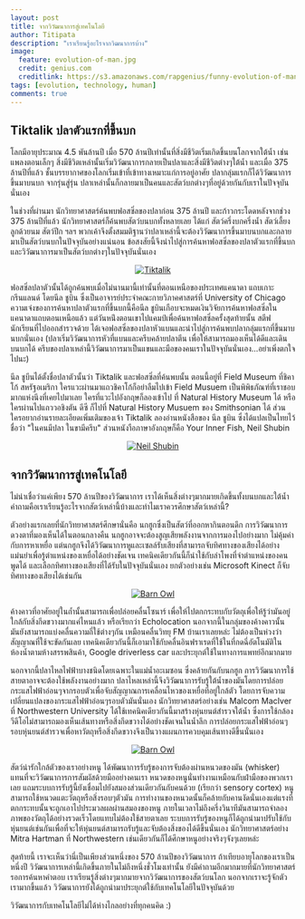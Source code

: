 ```yaml
---
layout: post
title: จากวิวัฒนาการสู่เทคโนโลยี
author: Titipata
description: "เราเรียนรู้อะไรจากวิฒนาการบ้าง"
image:
  feature: evolution-of-man.jpg
  credit: genius.com
  creditlink: https://s3.amazonaws.com/rapgenius/funny-evolution-of-man-comic-pics.jpg
tags: [evolution, technology, human]
comments: true
---
```


## Tiktalik ปลาตัวแรกที่ขึ้นบก

โลกมีอายุประมาณ​ 4.5 พันล้านปี เมื่อ 570 ล้านปีเท่านั้นที่สิ่งมีชีวิตเริ่มเกิดขึ้นบนโลกจากใต้น้ำ เช่นแพลงตอนเล็กๆ สิ่งมีชีวิตเหล่านั้นเริ่มวิวัฒนาการกลายเป็นปลาและสิ่งมีชีวิตต่างๆใต้น้ำ และเมื่อ 375 ล้านปีที่แล้ว ชั้นบรรยากาศของโลกเริ่มเข้าที่เข้าทางเหมาะแก่การอยู่อาศัย ปลากลุ่มแรกก็ได้วิวัฒนาการขึ้นมาบนบก จากรุ่นสู่รุ่น ปลาเหล่านั้นก็กลายมาเป็นคนและสัตว์บกต่างๆที่อยู่ด้วยกันกับเราในปัจจุบันนั่นเอง

ในช่วงที่ผ่านมา นักวิทยาศาสตร์ค้นพบฟอสซิ่ลของปลาก่อน 375 ล้านปี และก้าวกระโดดหลังจากช่วง 375 ล้านปีที่แล้ว นักวิทยาศาสตร์ก็ค้นพบสัตว์บนบกทั้งหลายเลย ได้แก่ สัตว์ครึ่งบกครึ่งน้ำ สัตว์เลี้ยงลูกด้วยนม สัตว์ปีก ฯลฯ พวกเค้าจึงตั้งสมมติฐานว่าปลาเหล่านี้จะต้องวิวัฒนาการขึ้นมาบนบกและกลายมาเป็นสัตว์บนบกในปัจจุบันอย่างแน่นอน ข้อสงสัยนี้จึงนำไปสู่การค้นหาฟอสซิ่ลของปลาตัวแรกที่ขึ้นบก และวิวัฒนาการมาเป็นสัตว์บกต่างๆในปัจจุบันนั่นเอง

<figure><center>
  <a href="http://farm3.static.flickr.com/2578/4050470735_77b39f4203.jpg">
  <img src="http://farm3.static.flickr.com/2578/4050470735_77b39f4203.jpg" alt="Tiktalik"/>
  </a>
</center></figure>


ฟอสซิ่ลปลาตัวนั้นได้ถูกค้นพบเมื่อไม่นานมานี้เท่านั้นที่ตอนเหนือของประเทศแคนาดา แถบเกาะกรีนแลนด์ โดยนีล ชูบิน ซึ่งเป็นอาจารย์ประจำคณะกายวิภาคศาสตร์ที่ University of Chicago ความเจ๋งของการค้นหาปลาตัวแรกที่ขึ้นบกนี้คือนีล ชูบินเกือบจะหมดเงินวิจัยการค้นหาฟอสซิ่ลในแคนาดาแถบตอนเหนือแล้ว แต่วันหน่ึงตอนเขาไปแคมป์เพื่อค้นหาฟอสซิ่ลครั้งสุดท้ายนั้น สตีฟ นักเรียนที่ไปออกสำรวจด้วย ได้เจอฟอสซิ่ลของปลาหัวแบนและนำไปสู่การค้นพบปลากลุ่มแรกที่ขึ้นมาบนบกนั่นเอง (ปลาเริ่มวิวัฒนาการหัวที่แบนและครีบคล้ายปลาตีน เพื่อให้สามารถมองเห็นได้ดีและเดินบนบกได้ ครีบของปลาเหล่านี้วิวัฒนาการมาเป็นแขนและมือของคนเราในปัจจุบันนั่นเอง...อย่าเพิ่งตกใจไปนะ)

นีล ชูบีนได้ตั้งชื่อปลาตัวนั้นว่า Tiktalik และฟอสซิ่ลที่ค้นพบนั้น ตอนนี้อยู่ที่ Field Museum ที่ชิคาโก้ สหรัฐอเมริกา ใครแวะผ่านมาแถวชิคาโก้ก็อย่าลืมไปเข้า Field Musuem เป็นพิพิธภัณฑ์ที่เราชอบมากแห่งนึงที่เคยไปมาเลย ใครที่แวะไปอังกฤษก็ลองเข้าไป
ที่ Natural History Museum ได้ หรือใครผ่านไปแถววอชิงตัน ดีซี ก็ไปที่ Natural History Musuem ของ Smithsonian ได้  ส่วนใครอยากอ่านรายละเอียดเพิ่มเติมของเจ้า Tiktalik ลองอ่านหนังสือของ นีล ชูบิน ซึ่งได้แปลเป็นไทยไว้ ชื่อว่า "ในคนมีปลา ในขามีครีบ" ส่วนหนังาือภาษาอังกฤษก็คือ Your Inner Fish, Neil Shubin

<figure><center>
  <a href="http://media.trb.com/media/photo/2013-01/73992221.jpg">
  <img src="http://media.trb.com/media/photo/2013-01/73992221.jpg" alt="Neil Shubin"/>
  </a>
</center></figure>

## จากวิวัฒนาการสู่เทคโนโลยี

ไม่น่าเชื่อว่าแค่เพียง 570 ล้านปีของวิวัฒนาการ เราได้เห็นสิ่งต่างๆมากมายเกิดขึ้นทั้งบนบกและใต้น้ำ คำถามคือเราเรียนรู้อะไรจากสัตว์เหล่านี้บ้างและทำไมเราควรศึกษาสัตว์เหล่านี้?

ตัวอย่างแรกเลยที่นักวิทยาศาสตร์ศึกษานั่นคือ นกฮูกซึ่งเป็นสัตว์ที่ออกหากินตอนดึก การวิวัฒนาการดวงตาที่มองเห็นได้ในตอนกลางคืน นกฮูกอาจจะต้องสูญเสียพลังงานจากการมองไปอย่างมาก ไม่คุ้มค่ากับการหาเหยื่อ แต่นกฮูกจึงได้วิวัฒนาการหูและเซลล์รับเสียงที่สามารถจับทิศทางของเสียงได้อย่างแม่นยำเพื่อรู้ตำแหน่งของเหยื่อได้อย่างชัดเจน เทคนิคเดียวกันนี้ก็นำใช้กับลำโพงที่จำตำแหน่งของคนพูดได้ และเลือกทิศทางของเสียงที่ได้รับในปัจจุบันนั่นเอง ยกตัวอย่างเช่น Microsoft Kinect ก็จับทิศทางของเสียงได้เช่นกัน

<figure><center>
  <a href="http://www.turbarywoods.co.uk/gallery/john_mcgibbon_gallery/images/j-mcgibbon_17.jpg">
  <img src="http://www.turbarywoods.co.uk/gallery/john_mcgibbon_gallery/images/j-mcgibbon_17.jpg" alt="Barn Owl"/>
  </a>
</center></figure>

ค้างคาวที่อาศัยอยู่ในถ้ำนั้นสามารถเพื่อปล่อยคลื่นโซนาร์ เพื่อให้ไปตกกระทบกับวัตถุเพื่อให้รู้ว่ามันอยู่ใกล้กับสิ่งกีดขวางมากแค่ไหนแล้ว หรือเรียกว่า Echolocation นอกจากนี้ในกลุ่มของค้างคาวนั้น มันยังสามารถแบ่งคลื่นความถี่ใช้ต่างๆกัน เหมือนคลื่นวิทยุ FM บ้านเราเลยหล่ะ  ไม่ต้องเป็นห่วงว่าสัญญาณที่ใช้จะขัดกันเลย เทคนิคเดียวกันนี้ก็เอามาใช้กับคลื่นอินฟราเรดที่ใช้ในที่กดฉี่อัตโนมัติในห้องน้ำตามห้างสรรพสินค้า, Google driverless car และประยุกต์ใช้ในทางการแพทย์อีกมากมาย

นอกจากนี้ปลาไหลไฟฟ้าบางชนิดโดยเฉพาะในแม่น้ำอะเมซอน ซึ่งคล้ายกันกับนกฮูก การวิวัฒนาการใช้สายตาอาจจะต้องใช้พลังงานอย่างมาก ปลาไหลเหล่านี้จึงวิวัฒนาการรับรู้ใต้น้ำของมันโดยการปล่อยกระแสไฟฟ้าอ่อนๆจากรอบตัวเพื่อจับสัญญาณการเคลื่อนไหวของเหยื่อที่อยู่ใกล้ตัว โดยการจับความเปลี่ยนแปลงของกระแสไฟฟ้าอ่อนๆรอบตัวมันนั่นเอง นักวิทยาศาสตร์อย่างเช่น Malcom MacIver ที่ Northwestern University  ได้ใช้เทคนิคเดียวกันนี้มาสร้างหุ่นยนต์สำรวจใต้น้ำ ซึ่งการใช้กล้องวีดีโอไม่สามารถมองเห็นเส้นทางหรือสิ่งกีดขวางได้อย่างชัดเจนในน้ำลึก การปล่อยกระแสไฟฟ้าอ่อนๆรอบหุ่นยนต์สำรวจเพื่อหาวัตถุหรือสิ่งกีดขวางจึงเป็นวางแผนการควบคุมเส้นทางดีขึ้นนั่นเอง

<figure><center>
  <a href="http://cdn.phys.org/newman/gfx/news/hires/2013/electricfish.jpg">
  <img src="http://cdn.phys.org/newman/gfx/news/hires/2013/electricfish.jpg" alt="Barn Owl"/>
  </a>
</center></figure>


สัตว์น่ารักใกล้ตัวของเราอย่างหนู ได้พัฒนาการรับรู้ของการจับต้องผ่านหนวดของมัน (whisker) แทนที่จะวิวัฒนาการการสัมผัสด้วยมืออย่างคนเรา หนวดของหนูนั่นทำงานเหมือนกับฝ่ามือของพวกเราเลย แถมระบบการรับรู้นี้ยังเชื่อมไปยังสมองส่วนเดียวกันกับคนด้วย (เรียกว่า sensory cortex) หนูสามารถใช้หนวดแตะวัตถุหรือสิ่งรอบๆตัวมัน การทำงานของหนวดนั้นก็คล้ายกับคานงัดนั่นเองแต่แรงที่ตกกระทบนั้นจะถูกเอาไปประมวลผลผ่านสมองของหนู ภายในเวลาไม่ถึงครึ่งวินาทีมันสามารถจำลองภาพของวัตถุได้อย่างรวดเร็วโดยแทบไม่ต้องใช้สายตาเลย  ระบบการรับรู้ของหนูก็ได้ถูกนำมาปรับใช้กับหุ่นยนต์เช่นกันเพื่อที่จะให้หุ่นยนต์สามารถรับรู้และจับต้องสิ่งของได้ดีขึ้นนั่นเอง นักวิทยาศาสตร์อย่าง Mitra Hartman ที่ Northwestern เช่นเดียวกันก็ได้ศึกษาหนูอย่างจริงๆจังๆเลยหล่ะ


สุดท้ายนี้ เราจะเห็นว่านี่เป็นเพียงส่วนหนึ่งของ 570 ล้านปีของวิวัฒนาการ ถ้าเทียบอายุโลกของเราเป็นหนึ่งปี วิวัฒนาการเหล่านี้เกิดขึ้นภายในไม่ถึงหนึ่งชั่วโมงเท่านั้น ยังมีคำถามอีกมากมายที่นักวิทยาศาสตร์รอการค้นหาคำตอบ เราเรียนรู้สิ่งต่างๆมากมายจากวิวัฒนาการของสัตว์บนโลก นอกจากเราจะรู้จักตัวเรามากขึ้นแล้ว วิวัฒนาการยังได้ถูกนำมาประยุกต์ใช้กับเทคโนโลยีในปัจจุบันด้วย

วิวัฒนาการกับเทคโนโลยีไม่ได้ห่างไกลอย่างที่ทุกคนคิด :)
